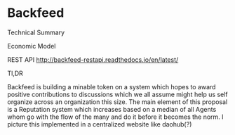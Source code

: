 # Backfeed
Technical Summary

Economic Model

REST API http://backfeed-restapi.readthedocs.io/en/latest/

Tl,DR

Backfeed is building a minable token on a system which hopes to award positive contributions to discussions which we all assume might help us self organize across an organization this size. The main element of this proposal is a Reputation system which increases based on a median of all Agents whom go with the flow of the many and do it before it becomes the norm. I picture this implemented in a centralized website like daohub(?)
